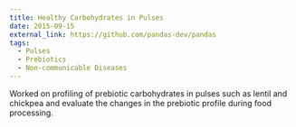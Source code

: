 ```yaml
---
title: Healthy Carbohydrates in Pulses
date: 2015-09-15
external_link: https://github.com/pandas-dev/pandas
tags:
  - Pulses
  - Prebiotics
  - Non-communicable Diseases
---
```


Worked on profiling of prebiotic carbohydrates in pulses such as lentil and chickpea and evaluate the changes in the prebiotic profile during food processing.

<!--more-->
